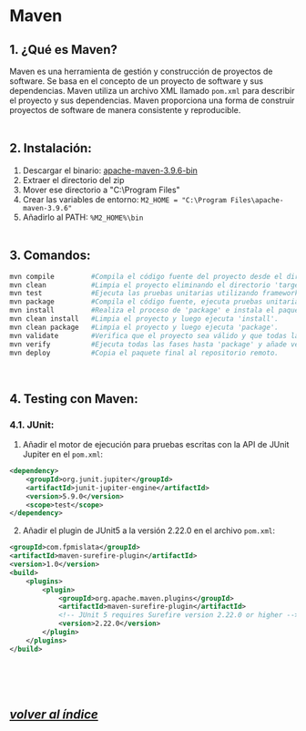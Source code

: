 # Maven

## 1. ¿Qué es Maven?
Maven es una herramienta de gestión y construcción de proyectos de software. Se basa en el concepto de un proyecto de software y sus dependencias. Maven utiliza un archivo XML llamado `pom.xml` para describir el proyecto y sus dependencias. Maven proporciona una forma de construir proyectos de software de manera consistente y reproducible.
<br><br>

## 2. Instalación:
1. Descargar el binario: [apache-maven-3.9.6-bin](https://dlcdn.apache.org/maven/maven-3/3.9.6/binaries/apache-maven-3.9.6-bin.zip)
2. Extraer el directorio del zip
3. Mover ese directorio a "C:\Program Files"
4. Crear las variables de entorno: `M2_HOME = "C:\Program Files\apache-maven-3.9.6"`
5. Añadirlo al PATH: `%M2_HOME%\bin`
<br><br>

## 3. Comandos:
```bash
mvn compile         #Compila el código fuente del proyecto desde el directorio raíz.
mvn clean           #Limpia el proyecto eliminando el directorio 'target'.
mvn test            #Ejecuta las pruebas unitarias utilizando frameworks como JUnit.
mvn package         #Compila el código fuente, ejecuta pruebas unitarias y empaqueta el resultado en un archivo JAR o WAR.
mvn install         #Realiza el proceso de 'package' e instala el paquete en el repositorio local de Maven.
mvn clean install   #Limpia el proyecto y luego ejecuta 'install'.
mvn clean package   #Limpia el proyecto y luego ejecuta 'package'.
mvn validate        #Verifica que el proyecto sea válido y que todas las dependencias estén disponibles.
mvn verify          #Ejecuta todas las fases hasta 'package' y añade verificaciones adicionales (pruebas de integración y validaciones de rendimiento)
mvn deploy          #Copia el paquete final al repositorio remoto.
```
<br>

## 4. Testing con Maven:
### 4.1. JUnit:
1. Añadir el motor de ejecución para pruebas escritas con la API de JUnit Jupiter en el `pom.xml`:
```xml
<dependency>
    <groupId>org.junit.jupiter</groupId>
    <artifactId>junit-jupiter-engine</artifactId>
    <version>5.9.0</version>
    <scope>test</scope>
</dependency>
```
2. Añadir el plugin de JUnit5 a la versión 2.22.0 en el archivo `pom.xml`:
```xml
<groupId>com.fpmislata</groupId>
<artifactId>maven-surefire-plugin</artifactId>
<version>1.0</version>
<build>
    <plugins>
        <plugin>
            <groupId>org.apache.maven.plugins</groupId>
            <artifactId>maven-surefire-plugin</artifactId>
            <!-- JUnit 5 requires Surefire version 2.22.0 or higher -->
            <version>2.22.0</version>
        </plugin>
    </plugins>
</build>
```
<br><br><br>

## *[volver al índice](../../README.md)*